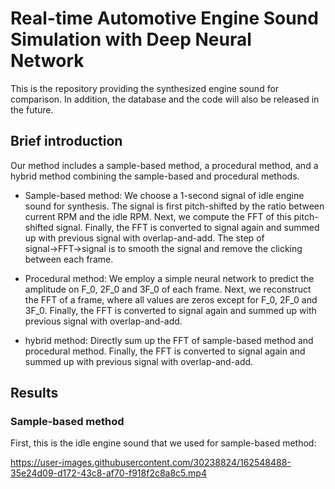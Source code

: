 # Real-time Automotive Engine Sound Simulation with Deep Neural Network

This is the repository providing the synthesized engine sound for comparison. In addition, the database and the code will also be released in the future. 


## Brief introduction

Our method includes a sample-based method, a procedural method, and a hybrid method combining the sample-based and procedural methods. 
* Sample-based method: We choose a 1-second signal of idle engine sound for synthesis. The signal is first pitch-shifted by the ratio between current RPM and the idle RPM. Next, we compute the FFT of this pitch-shifted signal. Finally, the FFT is converted to signal again and summed up with previous signal with overlap-and-add. The step of signal&rarr;FFT&rarr;signal is to smooth the signal and remove the clicking between each frame.

* Procedural method: We employ a simple neural network to predict the amplitude on F_0, 2F_0 and 3F_0 of each frame. Next, we reconstruct the FFT of a frame, where all values are zeros except for F_0, 2F_0 and 3F_0. Finally, the FFT is converted to signal again and summed up with previous signal with overlap-and-add.

* hybrid method: Directly sum up the FFT of sample-based method and procedural method. Finally, the FFT is converted to signal again and summed up with previous signal with overlap-and-add.

## Results

### Sample-based method

First, this is the idle engine sound that we used for sample-based method: 

https://user-images.githubusercontent.com/30238824/162548488-35e24d09-d172-43c8-af70-f918f2c8a8c5.mp4






